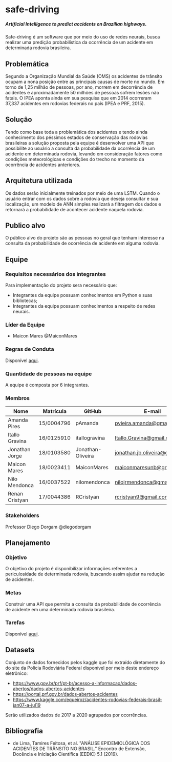 

# safe-driving
##### Artificial Intelligence to predict accidents on Brazilian highways.
Safe-driving é um software que por meio do uso de redes neurais, busca realizar uma predição probabilística da ocorrência de um acidente em determinada rodovia brasileira.

## Problemática
Segundo a Organização Mundial da Saúde (OMS) os acidentes de trânsito ocupam a nona posição entre as principais causas de morte no mundo. Em torno de 1,25 milhão de pessoas, por ano, morrem em decorrência de acidentes e aproximadamente 50 milhões de pessoas sofrem lesões não fatais. O IPEA aponta ainda em sua pesquisa que em 2014 ocorreram 37,337 acidentes em rodovias federais no país (IPEA e PRF, 2015).

## Solução
Tendo como base toda a problemática dos acidentes e tendo ainda conhecimento dos péssimos estados de conservação das rodovias brasileiras a solução proposta pela equipe é desenvolver uma API que possibilite ao usuário a consulta da probabilidade da ocorrência de um acidente em determinada rodovia, levando em consideração fatores como condições meteorológicas e condições do trecho no momento da ocorrência de acidentes anteriores.

## Arquitetura utilizada
Os dados serão inicialmente treinados por meio de uma LSTM. Quando o usuário entrar com os dados sobre a rodovia que deseja consultar e sua localização, um modelo de ANN simples realizará a filtragem dos dados e retornará a probabilidade de acontecer acidente naquela rodovia.

## Publico alvo
O público alvo do projeto são as pessoas no geral que tenham interesse na consulta da probabilidade de ocorrência de acidente em alguma rodovia.

## Equipe
### Requisitos necessários dos integrantes
Para implementação do projeto sera necessário que:
- Integrantes da equipe possuam conhecimentos em Python e suas bibliotecas;
- Integrantes da equipe possuam conhecimentos a respeito de redes neurais.

### Líder da Equipe
- Maicon Mares @MaiconMares

### Regras de Conduta
Disponível [aqui](https://github.com/deeplearningunb/safe-driving/blob/main/docs/CODE_OF_CONDUCT.md).

### Quantidade de pessoas na equipe
A equipe é composta por 6 integrantes.

### Membros
|Nome	|Matrícula	|GitHub	|E-mail|
|--|--|--|--|
|Amanda Pires	|15/0004796	|pAmanda	|pvieira.amanda@gmail.com|
|Itallo Gravina	|16/0125910	|itallogravina	|Itallo.Gravina@gmail.com|
|Jonathan Jorge	|18/0103580	|Jonathan-Oliveira	|jonathan.jb.oliveira@gmail.com|
|Maicon Mares	|18/0023411	|MaiconMares	|maiconmaresunb@gmail.com|
|Nilo Mendonca	|16/0037522	|nilomendonca	|nilojrmendonca@gmail.com|
|Renan Cristyan	|17/0044386	|RCristyan	|rcristyan9@gmail.com|

### Stakeholders
Professor Diego Dorgam @diegodorgam

## Planejamento
### Objetivo
O objetivo do projeto é disponibilizar informações referentes a periculosidade de determinada rodovia, buscando assim ajudar na redução de acidentes.

### Metas
Construir uma API que permita a consulta da probabilidade de ocorrência de acidente em uma determinada rodovia brasileira.

### Tarefas
Disponível [aqui](https://github.com/deeplearningunb/safe-driving/issues).

## Datasets
Conjunto de dados fornecidos pelos kaggle que foi extraído diretamente do  do site da Polícia Rodoviária Federal disponível por meio deste endereço eletrônico: 
- <https://www.gov.br/prf/pt-br/acesso-a-informacao/dados-abertos/dados-abertos-acidentes>
- <https://portal.prf.gov.br/dados-abertos-acidentes>
- <https://www.kaggle.com/equeiroz/acidentes-rodovias-federais-brasil-jan07-a-jul19>

Serão utilizados dados de 2017 a 2020 agrupados por ocorrências.

## Bibliografia
- de Lima, Tamires Feitosa, et al. "ANÁLISE EPIDEMIOLÓGICA DOS ACIDENTES DE TRÂNSITO NO BRASIL." Encontro de Extensão, Docência e Iniciação Científica (EEDIC) 5.1 (2019).
